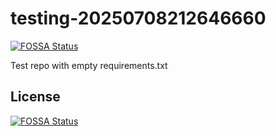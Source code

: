 # testing-20250708212646660
[![FOSSA Status](https://app.fossa.com/api/projects/git%2Bgithub.com%2Fkirogum%2Ftesting-20250708212646660.svg?type=shield)](https://app.fossa.com/projects/git%2Bgithub.com%2Fkirogum%2Ftesting-20250708212646660?ref=badge_shield)

Test repo with empty requirements.txt


## License
[![FOSSA Status](https://app.fossa.com/api/projects/git%2Bgithub.com%2Fkirogum%2Ftesting-20250708212646660.svg?type=large)](https://app.fossa.com/projects/git%2Bgithub.com%2Fkirogum%2Ftesting-20250708212646660?ref=badge_large)